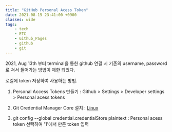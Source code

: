 ```yaml
---
title: "GitHub Personal Acess Token"
date: 2021-08-15 23:41:00 +0900
classes: wide
tags:
    - tech
    - ETC
    - Github_Pages
    - github
    - git
---
```


2021, Aug 13th 부터 terminal을 통한 github 연결 시 기존의 username, password로 쳐서 들어가는 방법이 제한 되었다.

로컬에 token 저장하여 사용하는 방법.

1. Personal Access Tokens 만들기 : Github \> Settings \> Developer settings \> Personal acess tokens

2. Git Credential Manager Core 설치 : [Linux](https://github.com/microsoft/Git-Credential-Manager-Core#linux-install-instructions)

3. git config --global credential.credentialStore plaintext : Personal acess token 선택하여 '1'에서 만든 token 입력